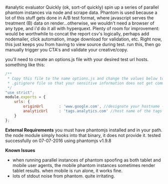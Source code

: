 #analytic evaluator
Quickly (ok, sort-of quickly) spin up a series of parallel phantom instances via node and scrape data. Phantom is used because a lot of this stuff gets done in A/B test format, where javascript serves the treatment (B) data on render...otherwise, we wouldn't need a browser of any type, and i'd do it all with hyperquext. Plenty of room for improvement: would be worthwhile to concat the report csv's logically, perhaps add nodemailer, click automation, image download for validation, etc. Right now, this just keeps you from having to view source during test. run this, then go manually trigger you CTA's and validate your creative/copy.

you'll need to create an options.js file with your desired test url hosts. something like this:
```javascript
/**
 * Copy this file to the name options.js and change the values below to your preferences. The options.js file is in the
 * .gitignore file so that your sensitive information does not get committed to Git.
 */
"use strict";
module.exports = {
	urls: {
		originUrl		: 'www.google.com', //designate your hostname - only lines in the document that have this host will be added to the test array
		analyticUrl		: 'tags.analytics.com' //host name of the tags you want to gather
	}
};

```

**External Requirements**
you must have phantomjs installed and in your path. the node module simply hooks into that binary, it does not provide it.
tested successfully on 07-07-2016 using phantomjs v1.9.8

**Known Issues**
- when running parallel instances of phantom spoofing as both tablet and mobile user agents, the mobile phantom instances sometimes render tablet results. when mobile is run alone, it works fine.
- lots of stdout noise from phantom. quite irritating.
